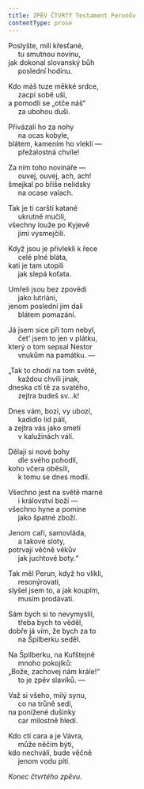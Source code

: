 ```yaml
---
title: ZPĚV ČTVRTÝ Testament Perunův
contentType: prose
---
```


<section>

Poslyšte, milí křesťané,  
     tu smutnou novinu,  
jak dokonal slovanský bůh  
     poslední hodinu.

</section>

<section>

Kdo máš tuze měkké srdce,  
     zacpi sobě uši,  
a pomodli se „otče náš“  
     za ubohou duši.

</section>

<section>

Přivázali ho za nohy  
     na ocas kobyle,  
blátem, kamením ho vlekli —  
     přežalostná chvíle!

</section>

<section>

Za ním toho novináře —  
     ouvej, ouvej, ach, ach!  
šmejkal po břiše nelidsky  
     na ocase valach.

</section>

<section>

Tak je ti carští katané  
     ukrutně mučili,  
všechny louže po Kyjevě  
     jimi vysmejčili.

</section>

<section>

Když jsou je přivlekli k řece  
     celé plné bláta,  
kati je tam utopili  
     jak slepá koťata.

</section>

<section>

Umřeli jsou bez zpovědi  
     jako lutriáni,  
jenom poslední jim dali  
     blátem pomazání.

</section>

<section>

Já jsem sice při tom nebyl,  
     čet’ jsem to jen v plátku,  
který o tom sepsal Nestor  
     vnukům na památku. —

</section>

<section>

„Tak to chodí na tom světě,  
     každou chvíli jinak,  
dneska ctí tě za svatého,  
     zejtra budeš sv…k!

</section>

<section>

Dnes vám, bozi, vy ubozí,  
     kadidlo lid pálí,  
a zejtra vás jako smetí  
     v kalužinách válí.

</section>

<section>

Dělají si nové bohy  
     dle svého pohodlí,  
koho včera oběsili,  
     k tomu se dnes modlí.

</section>

<section>

Všechno jest na světě marné  
     i království boží —  
všechno hyne a pomine  
     jako špatné zboží.

</section>

<section>

Jenom caři, samovláda,  
     a takové sloty,  
potrvají věčně věkův  
     jak juchtové boty.“

</section>

<section>

Tak měl Perun, když ho vlíkli,  
     resonýrovati,  
slyšel jsem to, a jak koupím,  
     musím prodávati.

</section>

<section>

Sám bych si to nevymyslil,  
     třeba bych to věděl,  
dobře já vím, že bych za to  
     na Špilberku seděl.

</section>

<section>

Na Špilberku, na Kufštejně  
     mnoho pokojíků:  
„Bože, zachovej nám krále!“  
     to je zpěv slavíků. —

</section>

<section>

Važ si všeho, milý synu,  
     co na trůně sedí,  
na ponížené dušinky  
     car milostně hledí.

</section>

<section>

Kdo ctí cara a je Vávra,  
     může něčím býti,  
kdo nechválí, bude věčně  
     jenom vodu píti.

</section>

<section>

_Konec čtvrtého zpěvu._

</section>

